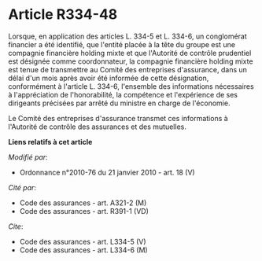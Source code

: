 # Article R334-48

Lorsque, en application des articles L. 334-5 et L. 334-6, un conglomérat financier a été identifié, que l'entité placée à la
tête du groupe est une compagnie financière holding mixte et que l'Autorité de contrôle prudentiel est désignée comme
coordonnateur, la compagnie financière holding mixte est tenue de transmettre au Comité des entreprises d'assurance, dans un
délai d'un mois après avoir été informée de cette désignation, conformément à l'article L. 334-6, l'ensemble des informations
nécessaires à l'appréciation de l'honorabilité, la compétence et l'expérience de ses dirigeants précisées par arrêté du
ministre en charge de l'économie.

Le Comité des entreprises d'assurance transmet ces informations à l'Autorité de contrôle des assurances et des mutuelles.

**Liens relatifs à cet article**

_Modifié par_:

  - Ordonnance n°2010-76 du 21 janvier 2010 - art. 18 (V)

_Cité par_:

  - Code des assurances - art. A321-2 (M)
  - Code des assurances - art. R391-1 (VD)

_Cite_:

  - Code des assurances - art. L334-5 (V)
  - Code des assurances - art. L334-6 (M)
